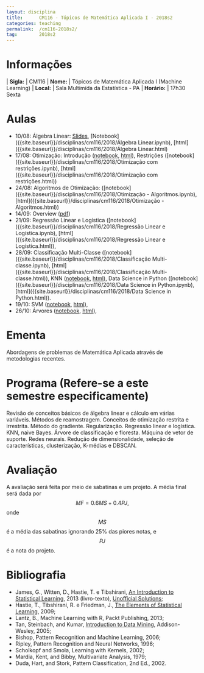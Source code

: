 ```yaml
---
layout: disciplina
title:      CM116 - Tópicos de Matemática Aplicada I - 2018s2
categories: teaching
permalink:  /cm116-2018s2/
tag:        2018s2
---
```


# Informações

  | **Sigla:**   | CM116
  | **Nome:**    | Tópicos de Matemática Aplicada I (Machine Learning)
  | **Local:**   | Sala Multimída da Estatística - PA
  | **Horário:** | 17h30 Sexta

# Aulas

- 10/08: Álgebra Linear:
  [Slides]({{site.baseurl}}/disciplinas/cm116/2018/algebra-linear.pdf),
  [Notebook]({{site.baseurl}}/disciplinas/cm116/2018/Álgebra Linear.ipynb),
  [html]({{site.baseurl}}/disciplinas/cm116/2018/Álgebra Linear.html)
- 17/08: Otimização: Introdução
  ([notebook]({{site.baseurl}}/disciplinas/cm116/2018/Otimização.ipynb),
  [html]({{site.baseurl}}/disciplinas/cm116/2018/Otimização.html)),
  Restrições
  ([notebook]({{site.baseurl}}/disciplinas/cm116/2018/Otimização com restrições.ipynb),
  [html]({{site.baseurl}}/disciplinas/cm116/2018/Otimização com restrições.html))
- 24/08: Algoritmos de Otimização:
  ([notebook]({{site.baseurl}}/disciplinas/cm116/2018/Otimização - Algoritmos.ipynb),
  [html]({{site.baseurl}}/disciplinas/cm116/2018/Otimização - Algoritmos.html))
- 14/09: Overview ([pdf]({{site.baseurl}}/disciplinas/cm116/2018/overview.pdf))
- 21/09: Regressão Linear e Logística
  ([notebook]({{site.baseurl}}/disciplinas/cm116/2018/Regressão Linear e Logística.ipynb),
  [html]({{site.baseurl}}/disciplinas/cm116/2018/Regressão Linear e Logística.html)),
- 28/09: Classificação Multi-Classe
  ([notebook]({{site.baseurl}}/disciplinas/cm116/2018/Classificação Multi-classe.ipynb),
  [html]({{site.baseurl}}/disciplinas/cm116/2018/Classificação Multi-classe.html)),
  KNN
  ([notebook]({{site.baseurl}}/disciplinas/cm116/2018/KNN.ipynb),
  [html]({{site.baseurl}}/disciplinas/cm116/2018/KNN.html)),
  Data Science in Python
  ([notebook]({{site.baseurl}}/disciplinas/cm116/2018/Data Science in Python.ipynb),
  [html]({{site.baseurl}}/disciplinas/cm116/2018/Data Science in Python.html)).
- 19/10: SVM
  ([notebook]({{site.baseurl}}/disciplinas/cm116/2018/SVM.ipynb),
  [html]({{site.baseurl}}/disciplinas/cm116/2018/SVM.html)),
- 26/10: Árvores
  ([notebook]({{site.baseurl}}/disciplinas/cm116/2018/Árvores.ipynb),
  [html]({{site.baseurl}}/disciplinas/cm116/2018/Árvores.html)),

# Ementa

Abordagens de problemas de Matemática Aplicada através de metodologias recentes.

# Programa (Refere-se a este semestre especificamente)

Revisão de conceitos básicos de álgebra linear e cálculo em várias variáveis.
Métodos de reamostragem.
Conceitos de otimização restrita e irrestrita.
Método do gradiente.
Regularização.
Regressão linear e logística.
KNN, naive Bayes.
Árvore de classificação e floresta.
Máquina de vetor de suporte.
Redes neurais.
Redução de dimensionalidade, seleção de características, clusterização, K-médias e
DBSCAN.

# Avaliação

A avaliação será feita por meio de sabatinas e um projeto.
A média final será dada por
$$ MF = 0.6 MS + 0.4 PJ, $$
onde $$MS$$ é a média das sabatinas ignorando 25% das piores notas, e $$PJ$$ é a nota do
projeto.

# Bibliografia

- James, G., Witten, D., Hastie, T. e Tibshirani, [An Introduction to Statistical
  Learning](http://www-bcf.usc.edu/~gareth/ISL/ISLR%20Sixth%20Printing.pdf), 2013
  (livro-texto), [Unofficial Solutions](http://blog.princehonest.com/stat-learning);
- Hastie, T., Tibshirani, R. e Friedman, J., [The Elements of Statistical
  Learning](http://statweb.stanford.edu/~tibs/ElemStatLearn/), 2009;
- Lantz, B., Machine Learning with R, Packt Publishing, 2013;
- Tan, Steinbach, and Kumar, [Introduction to Data
  Mining](http://www-users.cs.umn.edu/~kumar/dmbook/index.php), Addison-Wesley, 2005;
- Bishop, Pattern Recognition and Machine Learning, 2006;
- Ripley, Pattern Recognition and Neural Networks, 1996;
- Scholkopf and Smola, Learning with Kernels, 2002;
- Mardia, Kent, and Bibby, Multivariate Analysis, 1979;
- Duda, Hart, and Stork, Pattern Classification, 2nd Ed., 2002.
